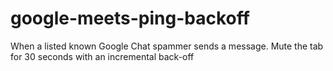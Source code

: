 # google-meets-ping-backoff
When a listed known Google Chat spammer sends a message. Mute the tab for 30 seconds with an incremental back-off
